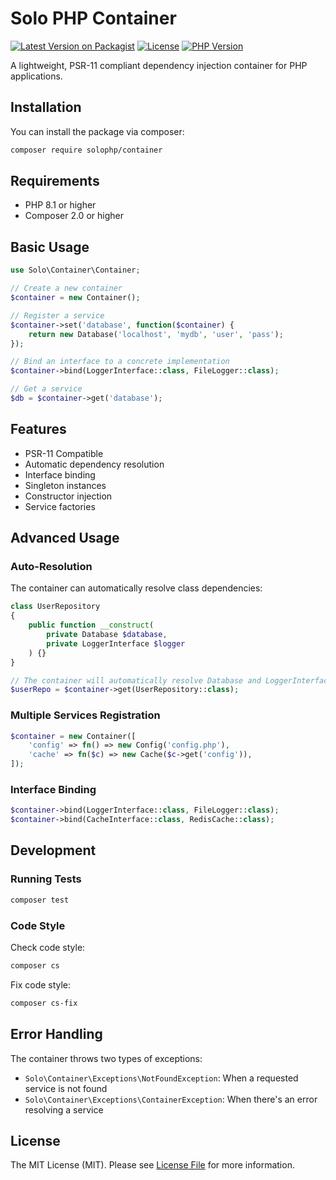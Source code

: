 # Solo PHP Container

[![Latest Version on Packagist](https://img.shields.io/packagist/v/solophp/container.svg)](https://packagist.org/packages/solophp/container)
[![License](https://img.shields.io/packagist/l/solophp/container.svg)](https://github.com/solophp/container/blob/main/LICENSE)
[![PHP Version](https://img.shields.io/packagist/php-v/solophp/container.svg)](https://packagist.org/packages/solophp/container)

A lightweight, PSR-11 compliant dependency injection container for PHP applications.

## Installation

You can install the package via composer:

```bash
composer require solophp/container
```

## Requirements

- PHP 8.1 or higher
- Composer 2.0 or higher

## Basic Usage

```php
use Solo\Container\Container;

// Create a new container
$container = new Container();

// Register a service
$container->set('database', function($container) {
    return new Database('localhost', 'mydb', 'user', 'pass');
});

// Bind an interface to a concrete implementation
$container->bind(LoggerInterface::class, FileLogger::class);

// Get a service
$db = $container->get('database');
```

## Features

- PSR-11 Compatible
- Automatic dependency resolution
- Interface binding
- Singleton instances
- Constructor injection
- Service factories

## Advanced Usage

### Auto-Resolution

The container can automatically resolve class dependencies:

```php
class UserRepository
{
    public function __construct(
        private Database $database,
        private LoggerInterface $logger
    ) {}
}

// The container will automatically resolve Database and LoggerInterface
$userRepo = $container->get(UserRepository::class);
```

### Multiple Services Registration

```php
$container = new Container([
    'config' => fn() => new Config('config.php'),
    'cache' => fn($c) => new Cache($c->get('config')),
]);
```

### Interface Binding

```php
$container->bind(LoggerInterface::class, FileLogger::class);
$container->bind(CacheInterface::class, RedisCache::class);
```

## Development

### Running Tests

```bash
composer test
```

### Code Style

Check code style:
```bash
composer cs
```

Fix code style:
```bash
composer cs-fix
```

## Error Handling

The container throws two types of exceptions:

- `Solo\Container\Exceptions\NotFoundException`: When a requested service is not found
- `Solo\Container\Exceptions\ContainerException`: When there's an error resolving a service

## License

The MIT License (MIT). Please see [License File](LICENSE.md) for more information.